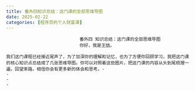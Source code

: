 ```yaml
---
title: 番外四知识总结：这门课的全部思维导图
date: 2025-02-22
categories: [程序员的个人财富课]
---
```

```text
                            番外四 知识总结：这门课的全部思维导图
                            你好，我是王喆。
```

```text
我们这门课程已经接近尾声了，为了加深你的理解和记忆，也为了方便你回顾学习，我把这门课的核心知识点总结成了几张思维导图。你可以对照着这些图片，把这门课的内容从头到尾梳理一遍。回望来路，相信你会有更多新的体会和思考。-
-
-
-
```


                        
                        
                            